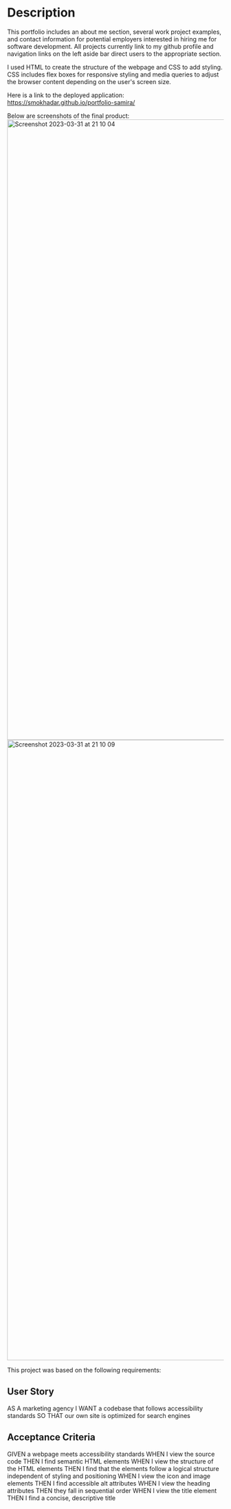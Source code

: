 # Description

This portfolio includes an about me section, several work project examples, and contact information for potential employers interested in hiring me for software development. All projects currently link to my github profile and navigation links on the left aside bar direct users to the appropriate section.

I used HTML to create the structure of the webpage and CSS to add styling. CSS includes flex boxes for responsive styling and media queries to adjust the browser content depending on the user's screen size.

Here is a link to the deployed application: https://smokhadar.github.io/portfolio-samira/

Below are screenshots of the final product:
<img width="1440" alt="Screenshot 2023-03-31 at 21 10 04" src="https://user-images.githubusercontent.com/127573523/229264974-f631198f-e08f-4de5-b961-5340ef3f3fc4.png">
<img width="1440" alt="Screenshot 2023-03-31 at 21 10 09" src="https://user-images.githubusercontent.com/127573523/229264982-8688ccde-97e5-4779-b1f1-6faa20a32af0.png">


This project was based on the following requirements: 

## User Story
AS A marketing agency I WANT a codebase that follows accessibility standards SO THAT our own site is optimized for search engines

## Acceptance Criteria
GIVEN a webpage meets accessibility standards WHEN I view the source code THEN I find semantic HTML elements WHEN I view the structure of the HTML elements THEN I find that the elements follow a logical structure independent of styling and positioning WHEN I view the icon and image elements THEN I find accessible alt attributes WHEN I view the heading attributes THEN they fall in sequential order WHEN I view the title element THEN I find a concise, descriptive title


